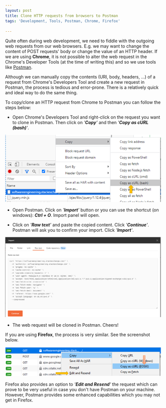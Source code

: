 ```yaml
---
layout: post 
title: Clone HTTP requests from browsers to Postman 
tags: 'Development, Tools, Postman, Chrome, Firefox'

---
```


Quite often during web development, we need to fiddle with the outgoing web requests from our web browsers. E.g. we may want to change the content of POST requests' body or change the value of an HTTP header. If we are using **Chrome**, it is not possible to alter the web request in the Chrome's Developer Tools (at the time of writing this) and so we use tools like [Postman](https://www.postman.com/).  
  
 Although we can manually copy the contents (URI, body, headers, ...) of a request from Chrome's Developers Tool and create a new request in Postman, the process is tedious and error-prone. There is a relatively quick and ideal way to do the same thing.  
   
 To copy/clone an HTTP request from Chrome to Postman you can follow the steps below:

  

- Open Chrome's Developers Tool and right-click on the request you want to clone in Postman. Then click on *'**Copy**'* and then *'**Copy as cURL (bash)**'*.  
  
![Copy request from Chrome](https://raw.githubusercontent.com/commentedout/commentedout.github.io/master/assets/img/chrome-to-postman-01.png)
- Open Postman. Click on *'**Import**'* button or you can use the shortcut (on windows): ***Ctrl + O***. Import panel will open.    
 
- Click on *'**Raw text**'* and paste the copied content. Click *'**Continue**'*. Postman will ask you to confirm your import. Click *'**Import**'*.   

![Importing cURL in Postman](https://raw.githubusercontent.com/commentedout/commentedout.github.io/master/assets/img/chrome-to-postman-02.png)  

  - The web request will be cloned in Postman. Cheers!    
  
  
If you are using **Firefox**, the process is very similar. See the screenshot below.  
   
![Copy request from Firefox](https://raw.githubusercontent.com/commentedout/commentedout.github.io/master/assets/img/chrome-to-postman-03.png)
  
Firefox also provides an option to *'**Edit and Resend**'* the request which can prove to be very useful in case you don't have Postman on your machine. However, Postman provides some enhanced capabilities which you may not get in Firefox.

